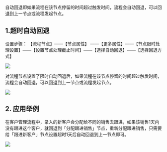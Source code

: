 自动回退即如果流程在该节点停留的时间超过触发时间，流程会自动回退，可以回退到上一节点或流程发起节点。


## 1.超时自动回退

设置步骤：
【流程节点】——【节点属性】 ——【更多属性】——【节点限时处理设置】——【设置节点处理截止时间】——【选择自动回退】——【选择回退方式】

![](../img/7-1-17-3i1.gif)

对流程节点设置了限时自动回退后，如果流程在该节点停留的时间超过触发时间，流程会自动回退，可以回退到上一节点或流程发起节点。

![](../img/7-1-17-3i2.png)


## 2. 应用举例

在客户管理流程中，录入的新客户会分配给不同的销售去跟进，如果该销售1天内没有跟进这个客户，就回退到「分配跟进销售」节点，重新分配跟进销售，只需要给「跟进新客户」节点设置超时1天后自动回退到上一节点即可。

![](../img/7-1-17-3i3.gif)


